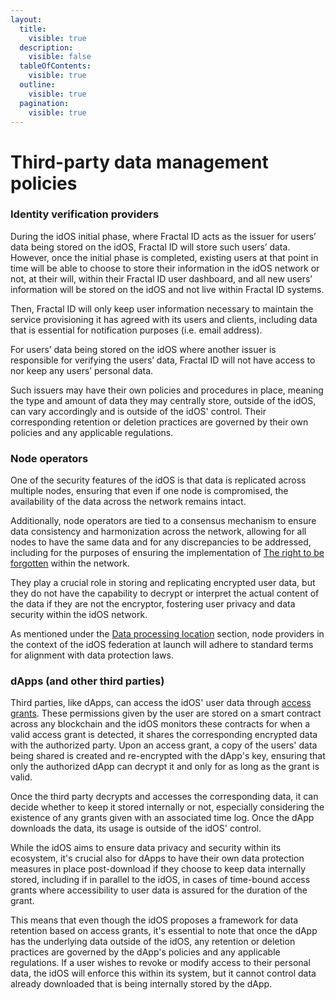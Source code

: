 ```yaml
---
layout:
  title:
    visible: true
  description:
    visible: false
  tableOfContents:
    visible: true
  outline:
    visible: true
  pagination:
    visible: true
---
```


# Third-party data management policies

### Identity verification providers

During the idOS initial phase, where Fractal ID acts as the issuer for users’ data being stored on the idOS, Fractal ID will store such users’ data. However, once the initial phase is completed, existing users at that point in time will be able to choose to store their information in the idOS network or not, at their will, within their Fractal ID user dashboard, and all new users’ information will be stored on the idOS and not live within Fractal ID systems.

Then, Fractal ID will only keep user information necessary to maintain the service provisioning it has agreed with its users and clients, including data that is essential for notification purposes (i.e. email address).

For users’ data being stored on the idOS where another issuer is responsible for verifying the users’ data, Fractal ID will not have access to nor keep any users’ personal data.&#x20;

Such issuers may have their own policies and procedures in place, meaning the type and amount of data they may centrally store, outside of the idOS, can vary accordingly and is outside of the idOS' control. Their corresponding retention or deletion practices are governed by their own policies and any applicable regulations.&#x20;

### Node operators&#x20;

One of the security features of the idOS is that data is replicated across multiple nodes, ensuring that even if one node is compromised, the availability of the data across the network remains intact.&#x20;

Additionally, node operators are tied to a consensus mechanism to ensure data consistency and harmonization across the network, allowing for all nodes to have the same data and for any discrepancies to be addressed, including for the purposes of ensuring the implementation of [The right to be forgotten](the-right-to-be-forgotten.md) within the network.&#x20;

They play a crucial role in storing and replicating encrypted user data, but they do not have the capability to decrypt or interpret the actual content of the data if they are not the encryptor, fostering user privacy and data security within the idOS network.&#x20;

As mentioned under the [Data processing location](data-processing-location.md) section, node providers in the context of the idOS federation at launch will adhere to standard terms for alignment with data protection laws.&#x20;

### dApps (and other third parties)

Third parties, like dApps, can access the idOS' user data through [access grants](../../how-it-works/functionality/granting-data-access.md). These permissions given by the user are stored on a smart contract across any blockchain and the idOS monitors these contracts for when a valid access grant is detected, it shares the corresponding encrypted data with the authorized party. Upon an access grant, a copy of the users' data being shared is created and re-encrypted with the dApp's key, ensuring that only the authorized dApp can decrypt it and only for as long as the grant is valid.

Once the third party decrypts and accesses the corresponding data, it can decide whether to keep it stored internally or not, especially considering the existence of any grants given with an associated time log. Once the dApp downloads the data, its usage is outside of the idOS' control.&#x20;

While the idOS aims to ensure data privacy and security within its ecosystem, it's crucial also for dApps to have their own data protection measures in place post-download if they choose to keep data internally stored, including if in parallel to the idOS, in cases of time-bound access grants where accessibility to user data is assured for the duration of the grant.

This means that even though the idOS proposes a framework for data retention based on access grants, it's essential to note that once the dApp has the underlying data outside of the idOS, any retention or deletion practices are governed by the dApp's policies and any applicable regulations. If a user wishes to revoke or modify access to their personal data, the idOS will enforce this within its system, but it cannot control data already downloaded that is being internally stored by the dApp.
